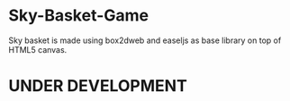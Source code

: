 Sky-Basket-Game
===============

Sky basket is made using box2dweb and easeljs as base library on top of HTML5 canvas.

UNDER DEVELOPMENT
===================